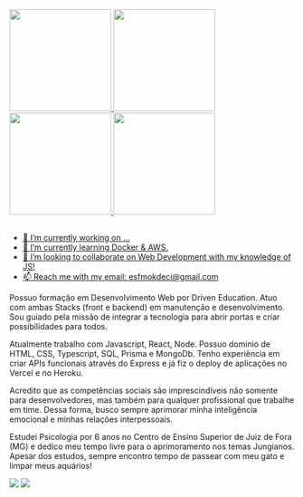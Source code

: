 <div style="display: flex;"> 
  <a href="https://github.com/ErickSchuenck">
   <img height="180em" src="https://github-readme-stats.vercel.app/api/wakatime?username=ErickSchuenck&theme=ocean_dark&show_icons=true&layout=default&langs_count=5"/>
  <img height="180em" src="https://github-readme-stats.vercel.app/api?username=ErickSchuenck&show_icons=true&theme=ocean_dark&include_all_commits=true&count_private=true"/>
   <img height="180em" src="https://github-readme-stats.vercel.app/api/wakatime?username=ErickSchuenck&theme=tokyonight&show_icons=true&layout=default&langs_count=5"/>
  <img height="180em" src="https://github-readme-stats.vercel.app/api?username=ErickSchuenck&show_icons=true&theme=tokyonight&include_all_commits=true&count_private=true"/>
</div>
  
  ##
  
- 🔭 I’m currently working on ...
- 🌱 I’m currently learning Docker & AWS.
- 👯 I’m looking to collaborate on Web Development with my knowledge of JS!
- 📫 Reach me with my email: esfmokdeci@gmail.com
  
Possuo formação em Desenvolvimento Web por Driven Education. Atuo com ambas Stacks (front e backend) em manutenção e desenvolvimento. Sou guiado pela missão de integrar a tecnologia para abrir portas e criar possibilidades para todos.

Atualmente trabalho com Javascript, React, Node. Possuo domínio de HTML, CSS, Typescript, SQL, Prisma e MongoDb. Tenho experiência em criar APIs funcionais através do Express e já fiz o deploy de aplicações no Vercel e no Heroku.

Acredito que as competências sociais são imprescindíveis não somente para desenvolvedores, mas também para qualquer profissional que trabalhe em time. Dessa forma, busco sempre aprimorar minha inteligência emocional e minhas relações interpessoais.

Estudei Psicologia por 6 anos no Centro de Ensino Superior de Juiz de Fora (MG) e dedico meu tempo livre para o aprimoramento nos temas Jungianos. Apesar dos estudos, sempre encontro tempo de passear com meu gato e limpar meus aquários!
 
<div>
  <a href = "mailto:esfmokdeci@gmail.com"><img src="https://img.shields.io/badge/-Gmail-%23333?style=for-the-badge&logo=gmail&logoColor=white" target="_blank"></a>
  <a href="https://www.linkedin.com/in/erickschuenck/" target="_blank"><img src="https://img.shields.io/badge/-LinkedIn-%230077B5?style=for-the-badge&logo=linkedin&logoColor=white" target="_blank"></a> 
</div>
